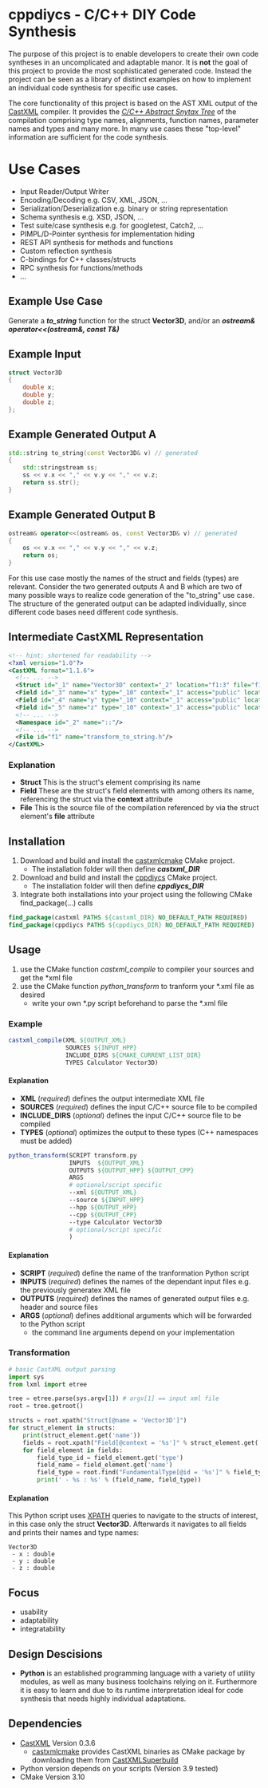 # cppdiycs - C/C++ DIY Code Synthesis

The purpose of this project is to enable developers to create their own code syntheses in an uncomplicated and adaptable manor.
It is __not__ the goal of this project to provide the most sophisticated generated code. Instead the project can be seen as a library of distinct examples on how to implement an individual code synthesis for specific use cases.

The core functionality of this project is based on the AST XML output of the [CastXML](https://github.com/CastXML/CastXML) compiler. It provides the [*C/C++ Abstract Snytax Tree*](https://en.wikipedia.org/wiki/Abstract_syntax_tree) of the compilation comprising type names, alignments, function names, parameter names and types and many more. In many use cases these "top-level" information are sufficient for the code synthesis.

# Use Cases

- Input Reader/Output Writer
- Encoding/Decoding e.g. CSV, XML, JSON, ...
- Serialization/Deserialization e.g. binary or string representation
- Schema synthesis e.g. XSD, JSON, ...
- Test suite/case synthesis e.g. for googletest, Catch2, ...
- PIMPL/D-Pointer synthesis for implementation hiding
- REST API synthesis for methods and functions
- Custom reflection synthesis
- C-bindings for C++ classes/structs
- RPC synthesis for functions/methods
- ...

## Example Use Case

Generate a *__to_string__* function for the struct __Vector3D__, and/or an *__ostream& operator<<(ostream&, const T&)__*

## Example Input

```cpp 
struct Vector3D 
{ 
    double x;
    double y;
    double z;
};
```

## Example Generated Output A

```cpp 
std::string to_string(const Vector3D& v) // generated 
{
    std::stringstream ss;
    ss << v.x << "," << v.y << "," << v.z;
    return ss.str();
}
```

## Example Generated Output B

```cpp 
ostream& operator<<(ostream& os, const Vector3D& v) // generated
{
    os << v.x << "," << v.y << "," << v.z;
    return os;
}
```

For this use case mostly the names of the struct and fields (types) are relevant. Consider the two generated outputs A and B which are two of many possible ways to realize code generation of the "to_string" use case. The structure of the generated output can be adapted individually, since different code bases need different code synthesis.

## Intermediate CastXML Representation

```xml
<!-- hint: shortened for readability -->
<?xml version="1.0"?>
<CastXML format="1.1.6">
  <!-- ... -->
  <Struct id="_1" name="Vector3D" context="_2" location="f1:3" file="f1" line="3" members="_3 _4 _5 _6 _7 _8 _9" size="192" align="64"/>
  <Field id="_3" name="x" type="_10" context="_1" access="public" location="f1:5" file="f1" line="5" offset="0"/>
  <Field id="_4" name="y" type="_10" context="_1" access="public" location="f1:6" file="f1" line="6" offset="64"/>
  <Field id="_5" name="z" type="_10" context="_1" access="public" location="f1:7" file="f1" line="7" offset="128"/>
  <!-- ... -->
  <Namespace id="_2" name="::"/>
  <!-- ... -->
  <File id="f1" name="transform_to_string.h"/>  
</CastXML>
```

### Explanation

- __Struct__ This is the struct's element comprising its name
- __Field__ These are the struct's field elements with among others its name, referencing the struct via the __context__ attribute
- __File__ This is the source file of the compilation referenced by via the struct element's __file__ attribute

## Installation

1. Download and build and install the [castxmlcmake](https://github.com/vrcomputing/castxmlcmake) CMake project. 
    - The installation folder will then define __*castxml_DIR*__
2. Download and build and install the [cppdiycs](https://github.com/vrcomputing/cppdiycs) CMake project.
    - The installation folder will then define __*cppdiycs_DIR*__
3. Integrate both installations into your project using the following CMake find_package(...) calls

```cmake
find_package(castxml PATHS ${castxml_DIR} NO_DEFAULT_PATH REQUIRED)
find_package(cppdiycs PATHS ${cppdiycs_DIR} NO_DEFAULT_PATH REQUIRED)
```

## Usage 

1. use the CMake function *castxml_compile* to compiler your sources and get the *xml file
2. use the CMake function *python_transform* to tranform your *.xml file as desired
    - write your own *.py script beforehand to parse the *.xml file

### Example 

```cmake
castxml_compile(XML ${OUTPUT_XML} 
                SOURCES ${INPUT_HPP}
                INCLUDE_DIRS ${CMAKE_CURRENT_LIST_DIR} 
                TYPES Calculator Vector3D)
```

#### Explanation

- __XML__ (*required*) defines the output intermediate XML file
- __SOURCES__ (*required*) defines the input C/C++ source file to be compiled
- __INCLUDE_DIRS__ (*optional*) defines the input C/C++ source file to be compiled
- __TYPES__ (*optional*) optimizes the output to these types (C++ namespaces must be added)    

```cmake
python_transform(SCRIPT transform.py
                 INPUTS  ${OUTPUT_XML}
                 OUTPUTS ${OUTPUT_HPP} ${OUTPUT_CPP}                 
                 ARGS                 
                 # optional/script specific
                 --xml ${OUTPUT_XML}
                 --source ${INPUT_HPP}
                 --hpp ${OUTPUT_HPP}
                 --cpp ${OUTPUT_CPP}
                 --type Calculator Vector3D
                 # optional/script specific
                 )
```

#### Explanation

- __SCRIPT__ (*required*) define the name of the tranformation Python script
- __INPUTS__ (*required*) defines the names of the dependant input files e.g. the previously generatex XML file
- __OUTPUTS__ (*required*) defines the names of generated output files e.g. header and source files
- __ARGS__ (*optional*) defines additional arguments which will be forwarded to the Python script
    - the command line arguments depend on your implementation

### Transformation

```python
# basic CastXML output parsing
import sys
from lxml import etree

tree = etree.parse(sys.argv[1]) # argv[1] == input xml file
root = tree.getroot()

structs = root.xpath("Struct[@name = 'Vector3D']")
for struct_element in structs:
    print(struct_element.get('name'))
    fields = root.xpath("Field[@context = '%s']" % struct_element.get('id'))
    for field_element in fields:
        field_type_id = field_element.get('type')
        field_name = field_element.get('name')
        field_type = root.find("FundamentalType[@id = '%s']" % field_type_id).get('name')
        print(' - %s : %s' % (field_name, field_type))
```

#### Explanation

This Python script uses [XPATH](https://www.w3schools.com/xml/xpath_intro.asp) queries to navigate to the structs of interest, in this case only the struct __Vector3D__. Afterwards it navigates to all fields and prints their names and type names:

```
Vector3D
 - x : double
 - y : double
 - z : double
```

## Focus

- usability
- adaptability
- integratability

## Design Descisions

- __Python__ is an established programming language with a variety of utility modules, as well as many business toolchains relying on it. Furthermore it is easy to learn and due to its runtime interpretation ideal for code synthesis that needs highly individual adaptations.

## Dependencies

- [CastXML](https://github.com/CastXML/CastXML) Version 0.3.6
    - [castxmlcmake](https://github.com/vrcomputing/castxmlcmake) provides CastXML binaries as CMake package by downloading them from [CastXMLSuperbuild](https://github.com/CastXML/CastXMLSuperbuild)
- Python version depends on your scripts (Version 3.9 tested)
- CMake Version 3.10
